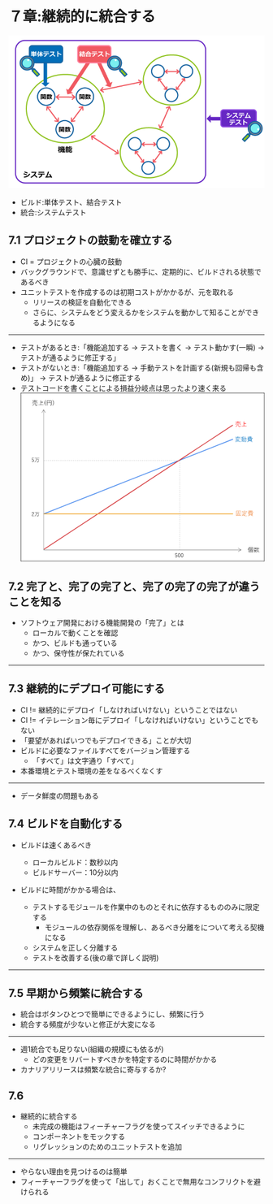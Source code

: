 # ７章:継続的に統合する

![](./images/ad00003_p01.png)

- ビルド:単体テスト、結合テスト
- 統合:システムテスト

## 7.1 プロジェクトの鼓動を確立する
-  CI = プロジェクトの心臓の鼓動
- バックグラウンドで、意識せずとも勝手に、定期的に、ビルドされる状態であるべき
- ユニットテストを作成するのは初期コストがかかるが、元を取れる
  - リリースの検証を自動化できる
  - さらに、システムをどう変えるかをシステムを動かして知ることができるようになる

---
- テストがあるとき:「機能追加する -> テストを書く -> テスト動かす(一瞬) -> テストが通るように修正する」
- テストがないとき:「機能追加する -> 手動テストを計画する(新規も回帰も含め)」 -> テストが通るように修正する
- テストコードを書くことによる損益分岐点は思ったより速く来る
![](./images/a.png)


## 7.2  完了と、完了の完了と、完了の完了の完了が違うことを知る

- ソフトウェア開発における機能開発の「完了」とは
  - ローカルで動くことを確認
  - かつ、ビルドも通っている
  - かつ、保守性が保たれている

---

## 7.3 継続的にデプロイ可能にする
- CI != 継続的にデプロイ「しなければいけない」ということではない
- CI != イテレーション毎にデプロイ「しなければいけない」ということでもない
- 「要望があればいつでもデプロイできる」ことが大切
- ビルドに必要なファイルすべてをバージョン管理する
  - 「すべて」は文字通り「すべて」
- 本番環境とテスト環境の差をなるべくなくす

---
- データ鮮度の問題もある

## 7.4 ビルドを自動化する
- ビルドは速くあるべき
  - ローカルビルド：数秒以内
  - ビルドサーバー：10分以内

- ビルドに時間がかかる場合は、
  - テストするモジュールを作業中のものとそれに依存するもののみに限定する
    - モジュールの依存関係を理解し、あるべき分離をについて考える契機になる
  - システムを正しく分離する
  - テストを改善する(後の章で詳しく説明)

---

## 7.5 早期から頻繁に統合する
- 統合はボタンひとつで簡単にできるようにし、頻繁に行う
- 統合する頻度が少ないと修正が大変になる

---
- 週1統合でも足りない(組織の規模にも依るが)
  - どの変更をリバートすべきかを特定するのに時間がかかる
- カナリアリリースは頻繁な統合に寄与するか?


## 7.6
- 継続的に統合する
  - 未完成の機能はフィーチャーフラグを使ってスイッチできるように
  - コンポーネントをモックする
  - リグレッションのためのユニットテストを追加
---
- やらない理由を見つけるのは簡単
- フィーチャーフラグを使って「出して」おくことで無用なコンフリクトを避けられる
